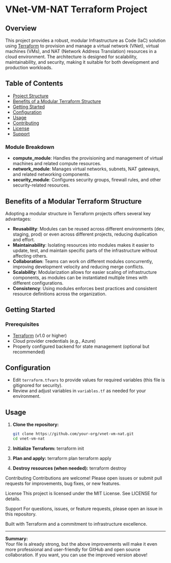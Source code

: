 # VNet-VM-NAT Terraform Project

## Overview

This project provides a robust, modular Infrastructure as Code (IaC) solution using [Terraform](https://www.terraform.io/) to provision and manage a virtual network (VNet), virtual machines (VMs), and NAT (Network Address Translation) resources in a cloud environment. The architecture is designed for scalability, maintainability, and security, making it suitable for both development and production workloads.

## Table of Contents

- [Project Structure](#project-structure)
- [Benefits of a Modular Terraform Structure](#benefits-of-a-modular-terraform-structure)
- [Getting Started](#getting-started)
- [Configuration](#configuration)
- [Usage](#usage)
- [Contributing](#contributing)
- [License](#license)
- [Support](#support)

### Module Breakdown

- **compute_module**: Handles the provisioning and management of virtual machines and related compute resources.
- **network_module**: Manages virtual networks, subnets, NAT gateways, and related networking components.
- **security_module**: Configures security groups, firewall rules, and other security-related resources.

## Benefits of a Modular Terraform Structure

Adopting a modular structure in Terraform projects offers several key advantages:

- **Reusability**: Modules can be reused across different environments (dev, staging, prod) or even across different projects, reducing duplication and effort.
- **Maintainability**: Isolating resources into modules makes it easier to update, test, and maintain specific parts of the infrastructure without affecting others.
- **Collaboration**: Teams can work on different modules concurrently, improving development velocity and reducing merge conflicts.
- **Scalability**: Modularization allows for easier scaling of infrastructure components, as modules can be instantiated multiple times with different configurations.
- **Consistency**: Using modules enforces best practices and consistent resource definitions across the organization.

## Getting Started

### Prerequisites

- [Terraform](https://www.terraform.io/downloads.html) (v1.0 or higher)
- Cloud provider credentials (e.g., Azure)
- Properly configured backend for state management (optional but recommended)

## Configuration

- Edit `terraform.tfvars` to provide values for required variables (this file is gitignored for security).
- Review and adjust variables in `variables.tf` as needed for your environment.

## Usage

1. **Clone the repository:**
   ```sh
   git clone https://github.com/your-org/vnet-vm-nat.git
   cd vnet-vm-nat


2. **Initialize Terraform:**
terraform init
4. **Plan and apply:**
terraform plan
terraform apply

4. **Destroy resources (when needed):**
terraform destroy

Contributing
Contributions are welcome! Please open issues or submit pull requests for improvements, bug fixes, or new features.

License
This project is licensed under the MIT License. See LICENSE for details.

Support
For questions, issues, or feature requests, please open an issue in this repository.

Built with Terraform and a commitment to infrastructure excellence.

---

**Summary:**  
Your file is already strong, but the above improvements will make it even more professional and user-friendly for GitHub and open source collaboration. If you want, you can use the improved version above!
